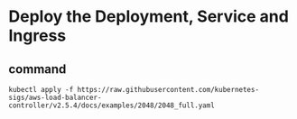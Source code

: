 # Deploy the Deployment, Service and Ingress

## command

    kubectl apply -f https://raw.githubusercontent.com/kubernetes-sigs/aws-load-balancer-controller/v2.5.4/docs/examples/2048/2048_full.yaml
